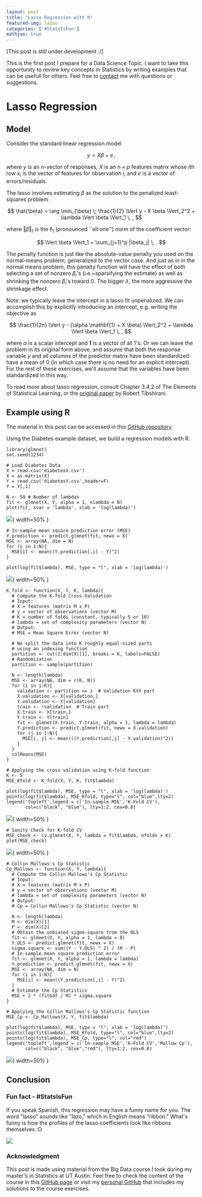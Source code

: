 ```yaml
---
layout: post
title: "Lasso Regression with R"
featured-img: lasso
categories: ['#StatsIsFun']
mathjax: true 
---
```


[This post is still under development :/]

This is the first post I prepare for a Data Science Topic. I want to take this opportunity to review key concepts in Statistics by writing examples that can be usefull for others. Feel free to [contact](https://nzunigag.github.io/contact/) me with questions or suggestions. 


# Lasso Regression




## Model
Consider the standard linear regression model

$$
y = X \beta + e \, ,
$$

where $y$ is an $n$-vector of responses, $X$ is an $n \times p$ features matrix whose $i$th row $x_i$ is the vector of features for observation $i$, and $e$ is a vector of errors/residuals.

The lasso involves estimating $\beta$ as the solution to the penalized least-squares problem

$$
\hat{\beta} = \arg \min_{\beta} \; \frac{1}{2} \Vert y - X \beta \Vert_2^2 + \lambda \Vert \beta \Vert_1 \, ,
$$

where $\Vert \beta \Vert_1$ is the $\ell_1$ (pronounced ``ell one'') norm of the coefficient vector:

$$
\Vert \beta \Vert_1 = \sum_{j=1}^p |\beta_j| \, .
$$

The penalty function is just like the absolute-value penalty you used on the normal-means problem, generalized to the vector case.  And just as in in the normal means problem, this penalty function will have the effect of both selecting a set of nonzero $\beta_i$'s (i.e.~sparsifying the estimate) as well as shrinking the nonzero $\beta_i$'s toward 0.  The bigger $\lambda$, the more aggressive the shrinkage effect.

Note: we typically leave the intercept in a lasso fit unpenalized.  We can accomplish this by explicitly introducing an intercept, e.g. writing the objective as

$$
\frac{1}{2n} \Vert y - (\alpha \mathbf{1} + X \beta) \Vert_2^2 + \lambda \Vert \beta \Vert_1 \, ,
$$

where $\alpha$ is a scalar intercept and $\mathbf{1}$ is a vector of all 1's.  Or we can leave the problem in its original form above, and assume that both the response variable $y$ and all columns of the predictor matrix have been standardized have a mean of 0 (in which case there is no need for an explicit intercept).  For the rest of these exercises, we'll assume that the variables have been standardized in this way.

To read more about lasso regression, consult Chapter 3.4.2 of The Elements of Statistical Learning, or the [original paper](http://statweb.stanford.edu/~tibs/lasso/lasso.pdf) by Robert Tibshirani.

## Example using R

The material in this post can be accessed in this [GitHub repository](https://github.com/nzunigag/blog_post_lasso_regression).

Using the Diabetes example dataset, we build a regression models with R.



```{r}
library(glmnet)
set.seed(1234)

# Load Diabetes Data
X = read.csv('diabetesX.csv')
X = as.matrix(X) 
Y = read.csv('diabetesY.csv',header=F)
Y = Y[,1]

N <- 50 # Number of lambdas
fit <- glmnet(X, Y, alpha = 1, nlambda = N)
plot(fit, xvar = 'lambda', xlab = 'log(lambda)')
```

![](../assets/img/post_1/Lasso.png){ width=50% }

```{r}
# In-sample mean square prediction error (MSE)
Y.prediction <- predict.glmnet(fit, newx = X)
MSE <- array(NA, dim = N)
for (i in 1:N){
  MSE[i] <- mean((Y.prediction[,i] - Y)^2)
}

plot(log(fit$lambda), MSE, type = "l", xlab = 'log(lambda)')
```

![](../assets/img/post_1/MSE1.png){ width=50% }

```{r}
K_fold <- function(X, Y, K, lambda){
  # Compute the K-fold Cross-Validation
  # Input:
  # X = features (matrix M x P)
  # y = vector of observations (vector M)
  # K = number of folds (constant, typically 5 or 10)
  # lambda = set of complexity parameters (vector N)
  # Output:
  # MSE = Mean Square Error (vector N)
  
  # We split the data into K roughly equal-sized parts 
  # using an indexing function
  partition <- cut(1:dim(X)[1], breaks = K, labels=FALSE)
  # Randomization
  partition <- sample(partition)
  
  N <- length(lambda)
  MSE <- array(NA, dim = c(K, N))
  for (i in 1:K){
    validation <- partition == i  # Validation Kth part
    X.validation <- X[validation,]
    Y.validation <- Y[validation]
    train <- !validation  # Train part
    X.train <- X[train,]
    Y.train <- Y[train]
    fit <- glmnet(X.train, Y.train, alpha = 1, lambda = lambda)
    Y.prediction <- predict.glmnet(fit, newx = X.validation)
    for (j in 1:N){
      MSE[i, j] <- mean(((Y.prediction[,j] - Y.validation)^2))
    }
  }
  colMeans(MSE)
}
```



```{r}
# Applying the cross validation using K-fold function
K <- 5 
MSE_Kfold <- K_fold(X, Y, K, fit$lambda)

plot(log(fit$lambda), MSE, type = "l", xlab = 'log(lambda)')
points(log(fit$lambda), MSE_Kfold, type="l", col="blue",lty=2)
legend('topleft',legend = c('In-sample MSE','K-Fold CV'), 
       col=c("black", "blue"), lty=1:2, cex=0.8)
```

![](../assets/img/post_1/MSE2.png){ width=50% }

```{r}
# Sanity Check for K-fold CV
MSE_check <- cv.glmnet(X, Y, lambda = fit$lambda, nfolds = K)
plot(MSE_check)

```

![](../assets/img/post_1/MSE3.png){ width=50% }

```{r}
# Collin Mallows's Cp Statistic
Cp_Mallows <- function(X, Y, lambda){
  # Compute the Collin Mallows's Cp Statistic
  # Input:
  # X = features (matrix M x P)
  # y = vector of observations (vector M)
  # lambda = set of complexity parameters (vector N)
  # Output:
  # Cp = Collin Mallows's Cp Statistic (vector N)
  
  N <- length(lambda)
  M <- dim(X)[1]
  P <- dim(X)[2]
  # Obtain the unbiased sigma-square from the OLS
  fit <- glmnet(X, Y, alpha = 1, lambda = 0)
  Y.OLS <- predict.glmnet(fit, newx = X)
  sigma.square <- sum((Y - Y.OLS) ^ 2) / (M - P)
  # In-sample mean square prediction error
  fit <- glmnet(X, Y, alpha = 1, lambda = lambda)
  Y.prediction <- predict.glmnet(fit, newx = X)
  MSE <- array(NA, dim = N)
  for (i in 1:N){
    MSE[i] <- mean((Y.prediction[,i] - Y)^2)
  }
  # Estimate the Cp Statistics
  MSE + 2 * (fit$df / M) * sigma.square
}
```

```{r}
# Applying the Collin Mallows's Cp Statistic function
MSE_Cp <- Cp_Mallows(X, Y, fit$lambda)

plot(log(fit$lambda), MSE, type = "l", xlab = 'log(lambda)')
points(log(fit$lambda), MSE_Kfold, type="l", col="blue",lty=2)
points(log(fit$lambda), MSE_Cp, type="l", col="red")
legend('topleft',legend = c('In-sample MSE','K-Fold CV','Mallow Cp'), 
       col=c("black", "blue","red"), lty=1:2, cex=0.8)
```

![](../assets/img/post_1/MSE4.png){ width=50% }

## Conclusion



### Fun fact - #StatsIsFun
If you speak Spanish, this regression may have a funny name for you. The word "lasso" sounds like "lazo," which in English means "ribbon." 
What's funny is how the profiles of the lasso coefficients look like ribbons themselves :O

![](../assets/img/post_1/fun_fact.png)

### Acknowledgment 

This post is made using material from the Big Data course I took during my master's in Statistics at UT Austin. Feel free to check the content of the course in this [GitHub page](https://github.com/jgscott/SDS385) or visit my [personal GitHub](https://github.com/nzunigag/SDS-385-Statistical-Models-for-Big-Data) that includes my solutions to the course exercises.

